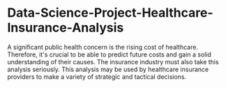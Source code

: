 # Data-Science-Project-Healthcare-Insurance-Analysis
A significant public health concern is the rising cost of healthcare. Therefore, it's crucial to be able to predict future costs and gain a solid understanding of their causes. The insurance industry must also take this analysis seriously. This analysis may be used by healthcare insurance providers to make a variety of strategic and tactical decisions.
